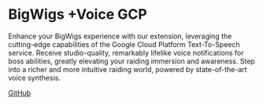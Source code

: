 # BigWigs +Voice GCP

Enhance your BigWigs experience with our extension, leveraging the cutting-edge capabilities of the Google Cloud Platform Text-To-Speech service.
Receive studio-quality, remarkably lifelike voice notifications for boss abilities, greatly elevating your raiding immersion and awareness.
Step into a richer and more intuitive raiding world, powered by state-of-the-art voice synthesis.

[GitHub](https://github.com/zource-dev/bigwigs-voice-gcp)
